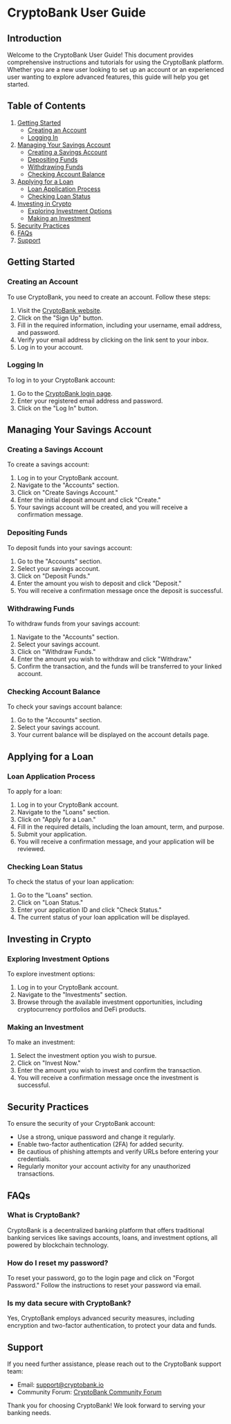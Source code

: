 # CryptoBank User Guide

## Introduction

Welcome to the CryptoBank User Guide! This document provides comprehensive instructions and tutorials for using the CryptoBank platform. Whether you are a new user looking to set up an account or an experienced user wanting to explore advanced features, this guide will help you get started.

## Table of Contents

1. [Getting Started](#getting-started)
   - [Creating an Account](#creating-an-account)
   - [Logging In](#logging-in)
2. [Managing Your Savings Account](#managing-your-savings-account)
   - [Creating a Savings Account](#creating-a-savings-account)
   - [Depositing Funds](#depositing-funds)
   - [Withdrawing Funds](#withdrawing-funds)
   - [Checking Account Balance](#checking-account-balance)
3. [Applying for a Loan](#applying-for-a-loan)
   - [Loan Application Process](#loan-application-process)
   - [Checking Loan Status](#checking-loan-status)
4. [Investing in Crypto](#investing-in-crypto)
   - [Exploring Investment Options](#exploring-investment-options)
   - [Making an Investment](#making-an-investment)
5. [Security Practices](#security-practices)
6. [FAQs](#faqs)
7. [Support](#support)

## Getting Started

### Creating an Account

To use CryptoBank, you need to create an account. Follow these steps:

1. Visit the [CryptoBank website](https://cryptobank.io).
2. Click on the "Sign Up" button.
3. Fill in the required information, including your username, email address, and password.
4. Verify your email address by clicking on the link sent to your inbox.
5. Log in to your account.

### Logging In

To log in to your CryptoBank account:

1. Go to the [CryptoBank login page](https://cryptobank.io/login).
2. Enter your registered email address and password.
3. Click on the "Log In" button.

## Managing Your Savings Account

### Creating a Savings Account

To create a savings account:

1. Log in to your CryptoBank account.
2. Navigate to the "Accounts" section.
3. Click on "Create Savings Account."
4. Enter the initial deposit amount and click "Create."
5. Your savings account will be created, and you will receive a confirmation message.

### Depositing Funds

To deposit funds into your savings account:

1. Go to the "Accounts" section.
2. Select your savings account.
3. Click on "Deposit Funds."
4. Enter the amount you wish to deposit and click "Deposit."
5. You will receive a confirmation message once the deposit is successful.

### Withdrawing Funds

To withdraw funds from your savings account:

1. Navigate to the "Accounts" section.
2. Select your savings account.
3. Click on "Withdraw Funds."
4. Enter the amount you wish to withdraw and click "Withdraw."
5. Confirm the transaction, and the funds will be transferred to your linked account.

### Checking Account Balance

To check your savings account balance:

1. Go to the "Accounts" section.
2. Select your savings account.
3. Your current balance will be displayed on the account details page.

## Applying for a Loan

### Loan Application Process

To apply for a loan:

1. Log in to your CryptoBank account.
2. Navigate to the "Loans" section.
3. Click on "Apply for a Loan."
4. Fill in the required details, including the loan amount, term, and purpose.
5. Submit your application.
6. You will receive a confirmation message, and your application will be reviewed.

### Checking Loan Status

To check the status of your loan application:

1. Go to the "Loans" section.
2. Click on "Loan Status."
3. Enter your application ID and click "Check Status."
4. The current status of your loan application will be displayed.

## Investing in Crypto

### Exploring Investment Options

To explore investment options:

1. Log in to your CryptoBank account.
2. Navigate to the "Investments" section.
3. Browse through the available investment opportunities, including cryptocurrency portfolios and DeFi products.

### Making an Investment

To make an investment:

1. Select the investment option you wish to pursue.
2. Click on "Invest Now."
3. Enter the amount you wish to invest and confirm the transaction.
4. You will receive a confirmation message once the investment is successful.

## Security Practices

To ensure the security of your CryptoBank account:

- Use a strong, unique password and change it regularly.
- Enable two-factor authentication (2FA) for added security.
- Be cautious of phishing attempts and verify URLs before entering your credentials.
- Regularly monitor your account activity for any unauthorized transactions.

## FAQs

### What is CryptoBank?

CryptoBank is a decentralized banking platform that offers traditional banking services like savings accounts, loans, and investment options, all powered by blockchain technology.

### How do I reset my password?

To reset your password, go to the login page and click on "Forgot Password." Follow the instructions to reset your password via email.

### Is my data secure with CryptoBank?

Yes, CryptoBank employs advanced security measures, including encryption and two-factor authentication, to protect your data and funds.

## Support

If you need further assistance, please reach out to the CryptoBank support team:

- Email: [support@cryptobank.io](mailto:support@cryptobank.io)
- Community Forum: [CryptoBank Community Forum](https://forum.cryptobank.io)

Thank you for choosing CryptoBank! We look forward to serving your banking needs.
